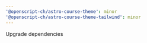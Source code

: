 ```yaml
---
'@openscript-ch/astro-course-theme': minor
'@openscript-ch/astro-course-theme-tailwind': minor
---
```


Upgrade dependencies
